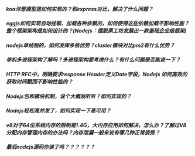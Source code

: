 #### _**koa洋葱模型是如何实现的？和express对比，解决了什么问题？**_

#### _**eggjs如何实现自动挂载、加载各种依赖的，如何使得这些依赖加载不影响性能？整个框架架构是如何设计的？(Nodejs：摆脱黑工坊发展出一款基础企业级框架)**_

#### _**nodejs单线程的，如何发挥多核优势？cluster模块对比pm2有什么优势？**_

#### _**单机多进程架构了解吗？多进程架构要考虑什么？有什么问题是否能说一下？**_

#### _**HTTP RFC中，明确要求response Header定义Date字段，Nodejs 如何高效的获取时间戳而不影响性能的？**_

#### _**Nodejs包和模块机制，说个大概我听听？如何实现的？**_

#### _**Nodejs轻松高并发了，如何实现一下高可用？**_

#### _**v8对于64位系统内存的限制是1.4G，大内存应用如何解决，怎么办？了解过V8分配内存管理内存的办法吗？内存泄漏一般来说有哪几种正常姿势？**_

#### _**最后nodejs源码你读了吗？？？？？？**_